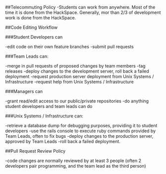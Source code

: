 ##Telecommuting Policy
-Students can work from anywhere. Most of the time it is done from the HackSpace. Generally, mor than 2/3 of development work is done from the HackSpace.

##Code Editing Workflow

###Student Developers can

-edit code on their own feature branches
-submit pull requests

###Team Leads can:

-merge in pull requests of proposed changes by team members
-tag releases
-deploy changes to the development server, roll back a failed deployment
-request production server deployment from Unix Systems / Infrastructure
-request help from Unix Systems / Infrastructure

###Managers can

-grant read/edit access to our public/private repositories
-do anything student developers and team leads can do

###Unix Systems / Infrastructure can:

-retrieve a database dump for debugging purposes, providing it to student developers
-use the rails console to execute ruby commands provided by Team Leads, often to fix bugs
-deploy changes to the production server, approved by Team Leads
-roll back a failed deployment.

##Pull Request Review Policy

-code changes are normally reviewed by at least 3 people (often 2 developers pair programming, and the team lead as the third person)
